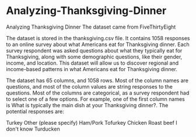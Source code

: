 # Analyzing-Thanksgiving-Dinner
Analyzing Thanksgiving Dinner
The dataset came from FiveThirtyEight

The dataset is stored in the thanksgiving.csv file. It contains 1058 responses to an online survey about what Americans eat for Thanksgiving dinner. Each survey respondent was asked questions about what they typically eat for Thanksgiving, along with some demographic questions, like their gender, income, and location. This dataset will allow us to discover regional and income-based patterns in what Americans eat for Thanksgiving dinner.

The dataset has 65 columns, and 1058 rows. Most of the column names are questions, and most of the column values are string responses to the questions. Most of the columns are categorical, as a survey respondent had to select one of a few options. For example, one of the first column names is What is typically the main dish at your Thanksgiving dinner?. The potential responses are:

Turkey
Other (please specify)
Ham/Pork
Tofurkey
Chicken
Roast beef
I don't know
Turducken
